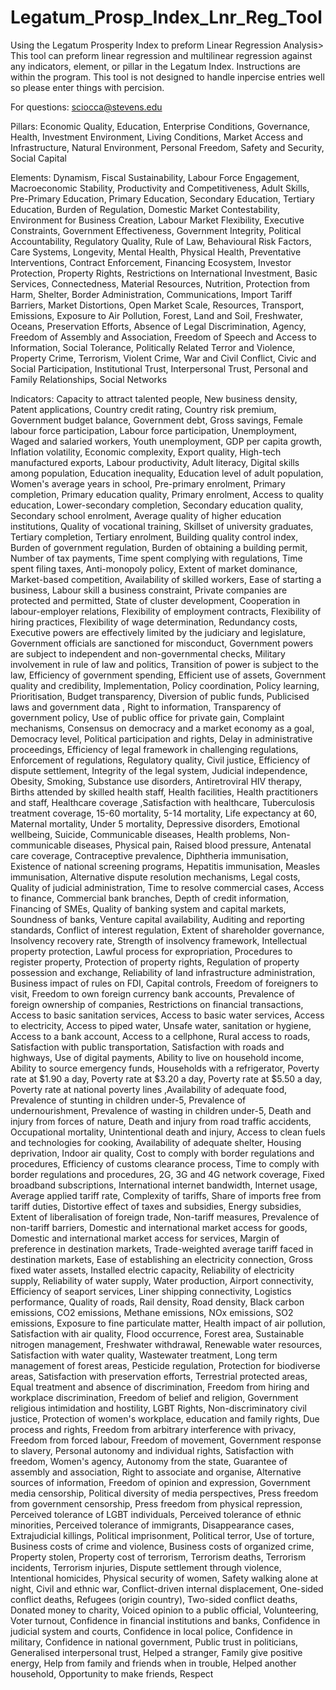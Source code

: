# Legatum_Prosp_Index_Lnr_Reg_Tool
 Using the Legatum Prosperity Index to preform Linear Regression Analysis>
 This tool can preform linear regression and multilinear regression against any indicators, element, or pillar in the Legatum Index.
 Instructions are within the program. This tool is not designed to handle inpercise entries well so please enter things with percision.
 
 For questions: sciocca@stevens.edu

Pillars:
Economic Quality, Education, Enterprise Conditions, Governance, Health, Investment Environment, Living Conditions, Market Access and Infrastructure, Natural Environment, Personal Freedom, Safety and Security, Social Capital

Elements: 
Dynamism, Fiscal Sustainability, Labour Force Engagement, Macroeconomic Stability, Productivity and Competitiveness, Adult Skills, Pre-Primary Education, Primary Education, Secondary Education, Tertiary Education, Burden of Regulation, Domestic Market Contestability, Environment for Business Creation, Labour Market Flexibility, Executive Constraints, Government Effectiveness, Government Integrity, Political Accountability, Regulatory Quality, Rule of Law, Behavioural Risk Factors, Care Systems, Longevity, Mental Health, Physical Health, Preventative Interventions, Contract Enforcement, Financing Ecosystem, Investor Protection, Property Rights, Restrictions on International Investment, Basic Services, Connectedness, Material Resources, Nutrition, Protection from Harm, Shelter, Border Administration, Communications, Import Tariff Barriers, Market Distortions, Open Market Scale, Resources, Transport, Emissions, Exposure to Air Pollution, Forest, Land and Soil, Freshwater, Oceans, Preservation Efforts, Absence of Legal Discrimination, Agency, Freedom of Assembly and Association, Freedom of Speech and Access to Information, Social Tolerance, Politically Related Terror and Violence, Property Crime, Terrorism, Violent Crime, War and Civil Conflict, Civic and Social Participation, Institutional Trust, Interpersonal Trust, Personal and Family Relationships, Social Networks

Indicators: Capacity to attract talented people, New business density, Patent applications, Country credit rating, Country risk premium, Government budget balance, Government debt, Gross savings, Female labour force participation, Labour force participation, Unemployment, Waged and salaried workers, Youth unemployment, GDP per capita growth, Inflation volatility, Economic complexity, Export quality, High-tech manufactured exports, Labour productivity, Adult literacy, Digital skills among population, Education inequality, Education level of adult population, Women's average years in school, Pre-primary enrolment, Primary completion, Primary education quality, Primary enrolment, Access to quality education, Lower-secondary completion, Secondary education quality, Secondary school enrolment, Average quality of higher education institutions, Quality of vocational training, Skillset of university graduates, Tertiary completion, Tertiary enrolment, Building quality control index, Burden of government regulation, Burden of obtaining a building permit, Number of tax payments, Time spent complying with regulations, Time spent filing taxes, Anti-monopoly policy, Extent of market dominance, Market-based competition, Availability of skilled workers, Ease of starting a business, Labour skill a business constraint, Private companies are protected and permitted, State of cluster development, Cooperation in labour-employer relations, Flexibility of employment contracts, Flexibility of hiring practices, Flexibility of wage determination, Redundancy costs, Executive powers are effectively limited by the judiciary and legislature, Government officials are sanctioned for misconduct, Government powers are subject to independent and non-governmental checks, Military involvement in rule of law and politics, Transition of power is subject to the law, Efficiency of government spending, Efficient use of assets, Government quality and credibility, Implementation, Policy coordination, Policy learning, Prioritisation, Budget transparency, Diversion of public funds, Publicised laws and government data , Right to information, Transparency of government policy, Use of public office for private gain, Complaint mechanisms, Consensus on democracy and a market economy as a goal, Democracy level, Political participation and rights, Delay in administrative proceedings, Efficiency of legal framework in challenging regulations, Enforcement of regulations, Regulatory quality, Civil justice, Efficiency of dispute settlement, Integrity of the legal system, Judicial independence, Obesity, Smoking, Substance use disorders, Antiretroviral HIV therapy, Births attended by skilled health staff, Health facilities, Health practitioners and staff, Healthcare coverage ,Satisfaction with healthcare, Tuberculosis treatment coverage, 15-60 mortality, 5-14 mortality, Life expectancy at 60, Maternal mortality, Under 5 mortality, Depressive disorders, Emotional wellbeing, Suicide, Communicable diseases, Health problems, Non-communicable diseases, Physical pain, Raised blood pressure, Antenatal care coverage, Contraceptive prevalence, Diphtheria immunisation, Existence of national screening programs, Hepatitis immunisation, Measles immunisation, Alternative dispute resolution mechanisms, Legal costs, Quality of judicial administration, Time to resolve commercial cases, Access to finance, Commercial bank branches, Depth of credit information, Financing of SMEs, Quality of banking system and capital markets, Soundness of banks, Venture capital availability, Auditing and reporting standards, Conflict of interest regulation, Extent of shareholder governance, Insolvency recovery rate, Strength of insolvency framework, Intellectual property protection, Lawful process for expropriation, Procedures to register property, Protection of property rights, Regulation of property possession and exchange, Reliability of land infrastructure administration, Business impact of rules on FDI, Capital controls, Freedom of foreigners to visit, Freedom to own foreign currency bank accounts, Prevalence of foreign ownership of companies, Restrictions on financial transactions, Access to basic sanitation services, Access to basic water services, Access to electricity, Access to piped water, Unsafe water, sanitation or hygiene, Access to a bank account, Access to a cellphone, Rural access to roads, Satisfaction with public transportation, Satisfaction with roads and highways, Use of digital payments, Ability to live on household income, Ability to source emergency funds, Households with a refrigerator, Poverty rate at $1.90 a day, Poverty rate at $3.20 a day, Poverty rate at $5.50 a day, Poverty rate at national poverty lines ,Availability of adequate food, Prevalence of stunting in children under-5, Prevalence of undernourishment, Prevalence of wasting in children under-5, Death and injury from forces of nature, Death and injury from road traffic accidents, Occupational mortality, Unintentional death and injury, Access to clean fuels and technologies for cooking, Availability of adequate shelter, Housing deprivation, Indoor air quality, Cost to comply with border regulations and procedures, Efficiency of customs clearance process, Time to comply with border regulations and procedures, 2G, 3G and 4G network coverage, Fixed broadband subscriptions, International internet bandwidth, Internet usage, Average applied tariff rate, Complexity of tariffs, Share of imports free from tariff duties, Distortive effect of taxes and subsidies, Energy subsidies, Extent of liberalisation of foreign trade, Non-tariff measures, Prevalence of non-tariff barriers, Domestic and international market access for goods, Domestic and international market access for services, Margin of preference in destination markets, Trade-weighted average tariff faced in destination markets, Ease of establishing an electricity connection, Gross fixed water assets, Installed electric capacity, Reliability of electricity supply, Reliability of water supply, Water production, Airport connectivity, Efficiency of seaport services, Liner shipping connectivity, Logistics performance, Quality of roads, Rail density, Road density, Black carbon emissions, CO2 emissions, Methane emissions, NOx emissions, SO2 emissions, Exposure to fine particulate matter, Health impact of air pollution, Satisfaction with air quality, Flood occurrence, Forest area, Sustainable nitrogen management, Freshwater withdrawal, Renewable water resources, Satisfaction with water quality, Wastewater treatment, Long term management of forest areas, Pesticide regulation, Protection for biodiverse areas, Satisfaction with preservation efforts, Terrestrial protected areas, Equal treatment and absence of discrimination, Freedom from hiring and workplace discrimination, Freedom of belief and religion, Government religious intimidation and hostility, LGBT Rights, Non-discriminatory civil justice, Protection of women's workplace, education and family rights, Due process and rights, Freedom from arbitrary interference with privacy, Freedom from forced labour, Freedom of movement, Government response to slavery, Personal autonomy and individual rights, Satisfaction with freedom, Women's agency, Autonomy from the state, Guarantee of assembly and association, Right to associate and organise, Alternative sources of information, Freedom of opinion and expression, Government media censorship, Political diversity of media perspectives, Press freedom from government censorship, Press freedom from physical repression, Perceived tolerance of LGBT individuals, Perceived tolerance of ethnic minorities, Perceived tolerance of immigrants, Disappearance cases, Extrajudicial killings, Political imprisonment, Political terror, Use of torture, Business costs of crime and violence, Business costs of organized crime, Property stolen, Property cost of terrorism, Terrorism deaths, Terrorism incidents, Terrorism injuries, Dispute settlement through violence, Intentional homicides, Physical security of women, Safety walking alone at night, Civil and ethnic war, Conflict-driven internal displacement, One-sided conflict deaths, Refugees (origin country), Two-sided conflict deaths, Donated money to charity, Voiced opinion to a public official, Volunteering, Voter turnout, Confidence in financial institutions and banks, Confidence in judicial system and courts, Confidence in local police, Confidence in military, Confidence in national government, Public trust in politicians, Generalised interpersonal trust, Helped a stranger, Family give positive energy, Help from family and friends when in trouble, Helped another household, Opportunity to make friends, Respect



